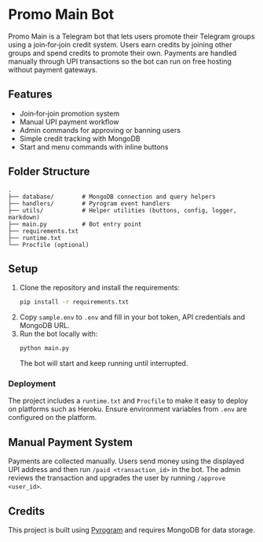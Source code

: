# Promo Main Bot

Promo Main is a Telegram bot that lets users promote their Telegram groups using a join‑for‑join credit system. Users earn credits by joining other groups and spend credits to promote their own. Payments are handled manually through UPI transactions so the bot can run on free hosting without payment gateways.

## Features
- Join‑for‑join promotion system
- Manual UPI payment workflow
- Admin commands for approving or banning users
- Simple credit tracking with MongoDB
- Start and menu commands with inline buttons

## Folder Structure
```
.
├── database/        # MongoDB connection and query helpers
├── handlers/        # Pyrogram event handlers
├── utils/           # Helper utilities (buttons, config, logger, markdown)
├── main.py          # Bot entry point
├── requirements.txt
├── runtime.txt
└── Procfile (optional)
```

## Setup
1. Clone the repository and install the requirements:
   ```bash
   pip install -r requirements.txt
   ```
2. Copy `sample.env` to `.env` and fill in your bot token, API credentials and MongoDB URL.
3. Run the bot locally with:
   ```bash
   python main.py
   ```
   The bot will start and keep running until interrupted.

### Deployment
The project includes a `runtime.txt` and `Procfile` to make it easy to deploy on platforms such as Heroku. Ensure environment variables from `.env` are configured on the platform.

## Manual Payment System
Payments are collected manually. Users send money using the displayed UPI address and then run `/paid <transaction_id>` in the bot. The admin reviews the transaction and upgrades the user by running `/approve <user_id>`.

## Credits
This project is built using [Pyrogram](https://docs.pyrogram.org/) and requires MongoDB for data storage.
